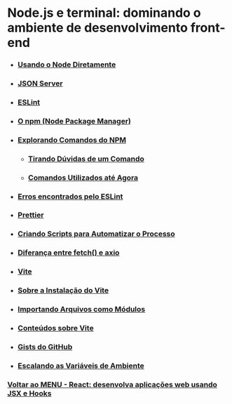 # Node.js e terminal: dominando o ambiente de desenvolvimento front-end

- ### [Usando o Node Diretamente](./Materia-Estudo/node.md)

- ### [JSON Server](./Materia-Estudo/json-server.md)

- ### [ESLint](./Materia-Estudo/eslint.md)

- ### [O npm (Node Package Manager)](./Materia-Estudo/npm.md)

- ### [Explorando Comandos do NPM](./Materia-Estudo/explorandoComandosNPM.md)

  - ### [Tirando Dúvidas de um Comando](./Materia-Estudo/duvidasDeComandosNPM.md)
  - ### [Comandos Utilizados até Agora](./Materia-Estudo/comandos.md)

- ### [Erros encontrados pelo ESLint](./Materia-Estudo/errosEncontradosPeloESLint.md)

- ### [Prettier](./Materia-Estudo/prettier.md)

- ### [Criando Scripts para Automatizar o Processo](./Materia-Estudo/criandoScripts.md)

- ### [Diferança entre fetch() e axio](./Materia-Estudo/fetch__axio.md)

- ### [Vite](./Materia-Estudo/vite.md)

- ### [Sobre a Instalação do Vite](./Materia-Estudo/instalacaoVite.md)

- ### [Importando Arquivos como Módulos](./Materia-Estudo/importandoArquivosComoModulos.md)

- ### [Conteúdos sobre Vite](./Materia-Estudo/conteudosSobreVite.md)

- ### [Gists do GitHub](./Materia-Estudo/gistsDoGithub.md)

- ### [Escalando as Variáveis de Ambiente](./Materia-Estudo/escalandoVariaveisDeAmbiente.md)

### [Voltar ao MENU - React: desenvolva aplicações web usando JSX e Hooks](../menu.md)
